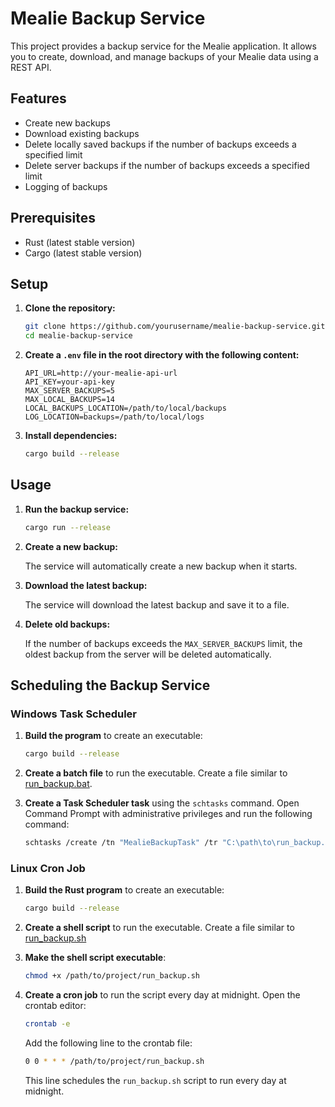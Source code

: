 # Mealie Backup Service

This project provides a backup service for the Mealie application. It allows you to create, download, and manage backups of your Mealie data using a REST API.

## Features

- Create new backups
- Download existing backups
- Delete locally saved backups if the number of backups exceeds a specified limit
- Delete server backups if the number of backups exceeds a specified limit
- Logging of backups

## Prerequisites

- Rust (latest stable version)
- Cargo (latest stable version)

## Setup

1. **Clone the repository:**

    ```sh
    git clone https://github.com/yourusername/mealie-backup-service.git
    cd mealie-backup-service
    ```

2. **Create a `.env` file in the root directory with the following content:**

    ```env
    API_URL=http://your-mealie-api-url
    API_KEY=your-api-key
    MAX_SERVER_BACKUPS=5
    MAX_LOCAL_BACKUPS=14
    LOCAL_BACKUPS_LOCATION=/path/to/local/backups
    LOG_LOCATION=backups=/path/to/local/logs
    ```

3. **Install dependencies:**

    ```sh
    cargo build --release
    ```

## Usage

1. **Run the backup service:**

    ```sh
    cargo run --release
    ```

2. **Create a new backup:**

    The service will automatically create a new backup when it starts.

3. **Download the latest backup:**

    The service will download the latest backup and save it to a file.

4. **Delete old backups:**

    If the number of backups exceeds the `MAX_SERVER_BACKUPS` limit, the oldest backup from the server will be deleted automatically.

## Scheduling the Backup Service

### Windows Task Scheduler

1. **Build the program** to create an executable:
    ```sh
    cargo build --release
    ```

2. **Create a batch file** to run the executable. Create a file similar to [run_backup.bat](/scripts/run_backup.bat).

3. **Create a Task Scheduler task** using the `schtasks` command. Open Command Prompt with administrative privileges and run the following command:
    ```sh
    schtasks /create /tn "MealieBackupTask" /tr "C:\path\to\run_backup.bat" /sc daily /st 00:00
    ```

### Linux Cron Job

1. **Build the Rust program** to create an executable:
    ```sh
    cargo build --release
    ```

2. **Create a shell script** to run the executable. Create a file similar to [run_backup.sh](scripts/run_backup.sh)

3. **Make the shell script executable**:
    ```sh
    chmod +x /path/to/project/run_backup.sh
    ```

4. **Create a cron job** to run the script every day at midnight. Open the crontab editor:
    ```sh
    crontab -e
    ```

    Add the following line to the crontab file:
    ```sh
    0 0 * * * /path/to/project/run_backup.sh
    ```

    This line schedules the `run_backup.sh` script to run every day at midnight.